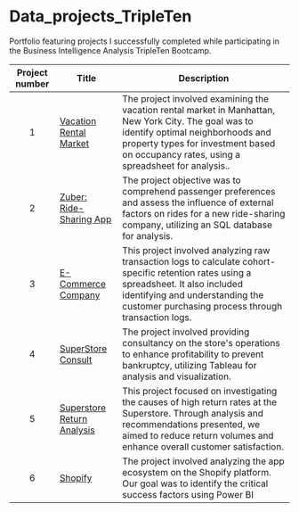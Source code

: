 # Data_projects_TripleTen
Portfolio featuring projects I successfully completed while participating in the Business Intelligence Analysis TripleTen Bootcamp.


| Project number | Title | Description |
| :-----------: | ----------- |----------- |
| 1 |  <a href='https://github.com/Jesuscorrea10/Data_projects_TripleTen/tree/main/Vacation%20Rental%20Market' target=_blank><u>Vacation Rental Market|The project involved examining the vacation rental market in Manhattan, New York City. The goal was to identify optimal neighborhoods and property types for investment based on occupancy rates, using a spreadsheet for analysis.. |
| 2 | <a href='https://github.com/Jesuscorrea10/Data_projects_TripleTen/tree/main/Zuber' target=_blank><u>Zuber: Ride-Sharing App | The project objective was to comprehend passenger preferences and assess the influence of external factors on rides for a new ride-sharing company, utilizing an SQL database for analysis. |
| 3 | <a href='https://github.com/Jesuscorrea10/Data_projects_TripleTen/tree/main/E-Commerce%20Company' target=_blank><u>E-Commerce Company | This project involved analyzing raw transaction logs to calculate cohort-specific retention rates using a spreadsheet. It also included identifying and understanding the customer purchasing process through transaction logs. |
| 4 | <a href='https://github.com/Jesuscorrea10/Data_projects_TripleTen/tree/main/SuperStore%20Consult' target=_blank><u> SuperStore Consult | The project involved providing consultancy on the store's operations to enhance profitability to prevent bankruptcy, utilizing Tableau for analysis and visualization. |
| 5 | <a href='https://github.com/Jesuscorrea10/Data_projects_TripleTen/tree/main/Superstore%20Return%20Analysis' target=_blank><u> Superstore Return Analysis | This project focused on investigating the causes of high return rates at the Superstore. Through analysis and recommendations presented, we aimed to reduce return volumes and enhance overall customer satisfaction.
| 6| <a href='' target=_blank><u> Shopify|  The project involved analyzing the app ecosystem on the Shopify platform. Our goal was to identify the critical success factors using Power BI

